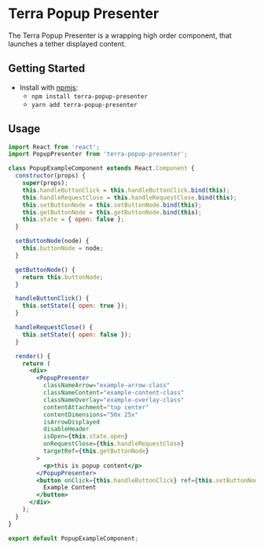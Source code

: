 # Terra Popup Presenter

The Terra Popup Presenter is a wrapping high order component, that launches a tether displayed content.

## Getting Started

- Install with [npmjs](https://www.npmjs.com):
  - `npm install terra-popup-presenter`
  - `yarn add terra-popup-presenter`

## Usage

```jsx
import React from 'react';
import PopupPresenter from 'terra-popup-presenter';

class PopupExampleComponent extends React.Component {
  constructor(props) {
    super(props);
    this.handleButtonClick = this.handleButtonClick.bind(this);
    this.handleRequestClose = this.handleRequestClose.bind(this);
    this.setButtonNode = this.setButtonNode.bind(this);
    this.getButtonNode = this.getButtonNode.bind(this);
    this.state = { open: false };
  }

  setButtonNode(node) {
    this.buttonNode = node;
  }

  getButtonNode() {
    return this.buttonNode;
  }

  handleButtonClick() {
    this.setState({ open: true });
  }

  handleRequestClose() {
    this.setState({ open: false });
  }

  render() {
    return (
      <div>
        <PopupPresenter
          classNameArrow="example-arrow-class"
          classNameContent="example-content-class"
          classNameOverlay="example-overlay-class"
          contentAttachment="top center"
          contentDimensions="50x 25x"
          isArrowDisplayed
          disableHeader
          isOpen={this.state.open}
          onRequestClose={this.handleRequestClose}
          targetRef={this.getButtonNode}
        >
          <p>this is popup content</p>
        </PopupPresenter>
        <button onClick={this.handleButtonClick} ref={this.setButtonNode}>
          Example Content
        </button>
      </div>
    );
  }
}

export default PopupExampleComponent;
```
